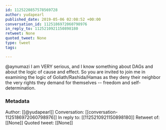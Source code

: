 ```yaml
---
id: 1125220857578569728
author: yudapearl
published_date: 2019-05-06 02:08:52 +00:00
conversation_id: 1125186972060798976
in_reply_to: 1125210921150898180
retweet: None
quoted_tweet: None
type: tweet
tags:

---
```


@aynumazi I am VERY serious, and I know something about DAGs and about the logic of cause and effect. So you are invited to join me in examining the logic of Goliath/Rashida/Hamas as they deny their neighbor the very rights they demand for themselves  -- freedom and self-determination.

### Metadata

Author: [[@yudapearl]]
Conversation: [[conversation-1125186972060798976]]
In reply to: [[1125210921150898180]]
Retweet of: [[None]]
Quoted tweet: [[None]]
